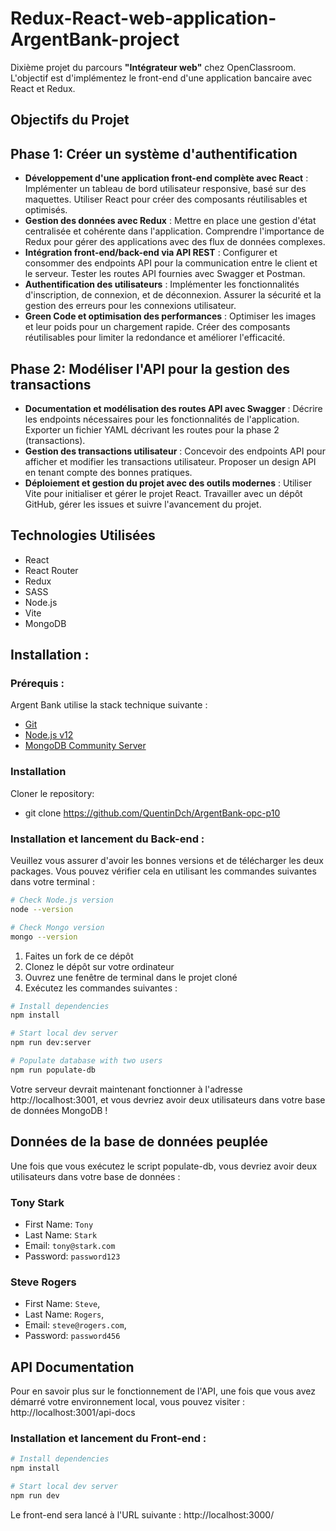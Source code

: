 # Redux-React-web-application-ArgentBank-project

Dixième projet du parcours **"Intégrateur web"** chez OpenClassroom. <br> L'objectif est d'implémentez le front-end d'une application bancaire avec React et Redux.

## Objectifs du Projet

## Phase 1: Créer un système d'authentification

- **Développement d'une application front-end complète avec React** : Implémenter un tableau de bord utilisateur responsive, basé sur des maquettes. Utiliser React pour créer des composants réutilisables et optimisés.
- **Gestion des données avec Redux** : Mettre en place une gestion d'état centralisée et cohérente dans l'application. Comprendre l'importance de Redux pour gérer des applications avec des flux de données complexes.
- **Intégration front-end/back-end via API REST** : Configurer et consommer des endpoints API pour la communication entre le client et le serveur. Tester les routes API fournies avec Swagger et Postman.
- **Authentification des utilisateurs** : Implémenter les fonctionnalités d'inscription, de connexion, et de déconnexion. Assurer la sécurité et la gestion des erreurs pour les connexions utilisateur.
- **Green Code et optimisation des performances** : Optimiser les images et leur poids pour un chargement rapide. Créer des composants réutilisables pour limiter la redondance et améliorer l'efficacité.

## Phase 2: Modéliser l'API pour la gestion des transactions

- **Documentation et modélisation des routes API avec Swagger** : Décrire les endpoints nécessaires pour les fonctionnalités de l'application. Exporter un fichier YAML décrivant les routes pour la phase 2 (transactions).
- **Gestion des transactions utilisateur** : Concevoir des endpoints API pour afficher et modifier les transactions utilisateur. Proposer un design API en tenant compte des bonnes pratiques.
- **Déploiement et gestion du projet avec des outils modernes** : Utiliser Vite pour initialiser et gérer le projet React. Travailler avec un dépôt GitHub, gérer les issues et suivre l'avancement du projet.

## Technologies Utilisées

- React
- React Router
- Redux
- SASS
- Node.js
- Vite
- MongoDB

## Installation :

### Prérequis :

Argent Bank utilise la stack technique suivante :

- [Git](https://git-scm.com)
- [Node.js v12](https://nodejs.org/en/)
- [MongoDB Community Server](https://www.mongodb.com/try/download/community)

### Installation

Cloner le repository:

- git clone https://github.com/QuentinDch/ArgentBank-opc-p10

### Installation et lancement du Back-end :

Veuillez vous assurer d'avoir les bonnes versions et de télécharger les deux packages. Vous pouvez vérifier cela en utilisant les commandes suivantes dans votre terminal :

```bash
# Check Node.js version
node --version

# Check Mongo version
mongo --version
```

1. Faites un fork de ce dépôt
1. Clonez le dépôt sur votre ordinateur
1. Ouvrez une fenêtre de terminal dans le projet cloné
1. Exécutez les commandes suivantes :

```bash
# Install dependencies
npm install

# Start local dev server
npm run dev:server

# Populate database with two users
npm run populate-db
```

Votre serveur devrait maintenant fonctionner à l'adresse http://localhost:3001, et vous devriez avoir deux utilisateurs dans votre base de données MongoDB !

## Données de la base de données peuplée

Une fois que vous exécutez le script populate-db, vous devriez avoir deux utilisateurs dans votre base de données :

### Tony Stark

- First Name: `Tony`
- Last Name: `Stark`
- Email: `tony@stark.com`
- Password: `password123`

### Steve Rogers

- First Name: `Steve`,
- Last Name: `Rogers`,
- Email: `steve@rogers.com`,
- Password: `password456`

## API Documentation

Pour en savoir plus sur le fonctionnement de l'API, une fois que vous avez démarré votre environnement local, vous pouvez visiter : http://localhost:3001/api-docs

### Installation et lancement du Front-end :

```bash
# Install dependencies
npm install

# Start local dev server
npm run dev
```

Le front-end sera lancé à l'URL suivante : http://localhost:3000/
